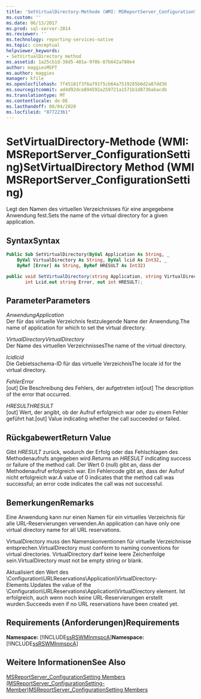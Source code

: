 ```yaml
---
title: 'SetVirtualDirectory-Methode (WMI: MSReportServer_ConfigurationSetting) | Microsoft-Dokumentation'
ms.custom: ''
ms.date: 06/13/2017
ms.prod: sql-server-2014
ms.reviewer: ''
ms.technology: reporting-services-native
ms.topic: conceptual
helpviewer_keywords:
- SetVirtualDirectory method
ms.assetid: 1a25cb1d-38d5-401a-970b-87b642a780e4
author: maggiesMSFT
ms.author: maggies
manager: kfile
ms.openlocfilehash: 7f45181f3f6a791f5cb64a7519285b6d2a87dd36
ms.sourcegitcommit: ad4d92dce894592a259721a1571b1d8736abacdb
ms.translationtype: MT
ms.contentlocale: de-DE
ms.lasthandoff: 08/04/2020
ms.locfileid: "87722361"
---
```

# <a name="setvirtualdirectory-method-wmi-msreportserver_configurationsetting"></a><span data-ttu-id="11544-102">SetVirtualDirectory-Methode (WMI: MSReportServer_ConfigurationSetting)</span><span class="sxs-lookup"><span data-stu-id="11544-102">SetVirtualDirectory Method (WMI MSReportServer_ConfigurationSetting)</span></span>
  <span data-ttu-id="11544-103">Legt den Namen des virtuellen Verzeichnisses für eine angegebene Anwendung fest.</span><span class="sxs-lookup"><span data-stu-id="11544-103">Sets the name of the virtual directory for a given application.</span></span>  
  
## <a name="syntax"></a><span data-ttu-id="11544-104">Syntax</span><span class="sxs-lookup"><span data-stu-id="11544-104">Syntax</span></span>  
  
```vb  
Public Sub SetVirtualDirectory(ByVal Application As String, _  
    ByVal VirtualDirectory As String, ByVal lcid As Int32, _  
    ByRef [Error] As String, ByRef HRESULT As Int32)  
```  
  
```csharp  
public void SetVirtualDirectory(string Application, string VirtualDirectory,   
       int Lcid,out string Error, out int HRESULT);  
```  
  
## <a name="parameters"></a><span data-ttu-id="11544-105">Parameter</span><span class="sxs-lookup"><span data-stu-id="11544-105">Parameters</span></span>  
 <span data-ttu-id="11544-106">*Anwendung*</span><span class="sxs-lookup"><span data-stu-id="11544-106">*Application*</span></span>  
 <span data-ttu-id="11544-107">Der für das virtuelle Verzeichnis festzulegende Name der Anwendung.</span><span class="sxs-lookup"><span data-stu-id="11544-107">The name of application for which to set the virtual directory.</span></span>  
  
 <span data-ttu-id="11544-108">*VirtualDirectory*</span><span class="sxs-lookup"><span data-stu-id="11544-108">*VirtualDirectory*</span></span>  
 <span data-ttu-id="11544-109">Der Name des virtuellen Verzeichnisses</span><span class="sxs-lookup"><span data-stu-id="11544-109">The name of the virtual directory.</span></span>  
  
 <span data-ttu-id="11544-110">*lcid*</span><span class="sxs-lookup"><span data-stu-id="11544-110">*lcid*</span></span>  
 <span data-ttu-id="11544-111">Die Gebietsschema-ID für das virtuelle Verzeichnis</span><span class="sxs-lookup"><span data-stu-id="11544-111">The locale id for the virtual directory.</span></span>  
  
 <span data-ttu-id="11544-112">*Fehler*</span><span class="sxs-lookup"><span data-stu-id="11544-112">*Error*</span></span>  
 <span data-ttu-id="11544-113">[out] Die Beschreibung des Fehlers, der aufgetreten ist</span><span class="sxs-lookup"><span data-stu-id="11544-113">[out] The description of the error that occurred.</span></span>  
  
 <span data-ttu-id="11544-114">*HRESULT*</span><span class="sxs-lookup"><span data-stu-id="11544-114">*HRESULT*</span></span>  
 <span data-ttu-id="11544-115">[out] Wert, der angibt, ob der Aufruf erfolgreich war oder zu einem Fehler geführt hat.</span><span class="sxs-lookup"><span data-stu-id="11544-115">[out] Value indicating whether the call succeeded or failed.</span></span>  
  
## <a name="return-value"></a><span data-ttu-id="11544-116">Rückgabewert</span><span class="sxs-lookup"><span data-stu-id="11544-116">Return Value</span></span>  
 <span data-ttu-id="11544-117">Gibt *HRESULT* zurück, wodurch der Erfolg oder das Fehlschlagen des Methodenaufrufs angegeben wird.</span><span class="sxs-lookup"><span data-stu-id="11544-117">Returns an *HRESULT* indicating success or failure of the method call.</span></span> <span data-ttu-id="11544-118">Der Wert 0 (null) gibt an, dass der Methodenaufruf erfolgreich war. Ein Fehlercode gibt an, dass der Aufruf nicht erfolgreich war.</span><span class="sxs-lookup"><span data-stu-id="11544-118">A value of 0 indicates that the method call was successful; an error code indicates the call was not successful.</span></span>  
  
## <a name="remarks"></a><span data-ttu-id="11544-119">Bemerkungen</span><span class="sxs-lookup"><span data-stu-id="11544-119">Remarks</span></span>  
 <span data-ttu-id="11544-120">Eine Anwendung kann nur einen Namen für ein virtuelles Verzeichnis für alle URL-Reservierungen verwenden.</span><span class="sxs-lookup"><span data-stu-id="11544-120">An application can have only one virtual directory name for all URL reservations.</span></span>  
  
 <span data-ttu-id="11544-121">VirtualDirectory muss den Namenskonventionen für virtuelle Verzeichnisse entsprechen.</span><span class="sxs-lookup"><span data-stu-id="11544-121">VirtualDirectory must conform to naming conventions for virtual directories.</span></span> <span data-ttu-id="11544-122">VirtualDirectory darf keine leere Zeichenfolge sein.</span><span class="sxs-lookup"><span data-stu-id="11544-122">VirtualDirectory must not be empty string or blank.</span></span>  
  
 <span data-ttu-id="11544-123">Aktualisiert den Wert des \Configuration\URLReservations\Application\VirtualDirectory-Elements.</span><span class="sxs-lookup"><span data-stu-id="11544-123">Updates the value of the \Configuration\URLReservations\Application\VirtualDirectory element.</span></span> <span data-ttu-id="11544-124">Ist erfolgreich, auch wenn noch keine URL-Reservierungen erstellt wurden.</span><span class="sxs-lookup"><span data-stu-id="11544-124">Succeeds even if no URL reservations have been created yet.</span></span>  
  
## <a name="requirements"></a><span data-ttu-id="11544-125">Requirements (Anforderungen)</span><span class="sxs-lookup"><span data-stu-id="11544-125">Requirements</span></span>  
 <span data-ttu-id="11544-126">**Namespace:** [!INCLUDE[ssRSWMInmspcA](../../includes/ssrswminmspca-md.md)]</span><span class="sxs-lookup"><span data-stu-id="11544-126">**Namespace:** [!INCLUDE[ssRSWMInmspcA](../../includes/ssrswminmspca-md.md)]</span></span>  
  
## <a name="see-also"></a><span data-ttu-id="11544-127">Weitere Informationen</span><span class="sxs-lookup"><span data-stu-id="11544-127">See Also</span></span>  
 [<span data-ttu-id="11544-128">MSReportServer_ConfigurationSetting Members (MSReportServer_ConfigurationSetting-Member)</span><span class="sxs-lookup"><span data-stu-id="11544-128">MSReportServer_ConfigurationSetting Members</span></span>](msreportserver-configurationsetting-members.md)  
  
  
